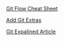 [Git Flow Cheat Sheet](https://danielkummer.github.io/git-flow-cheatsheet/)
>
[Add Git Extras](https://opensource.com/article/20/4/git-extras)
>
[Git Expalined Article](https://dev.to/milu_franz/git-explained-proper-team-etiquette-1od)

